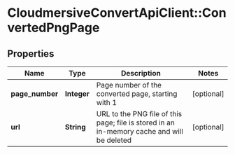 # CloudmersiveConvertApiClient::ConvertedPngPage

## Properties
Name | Type | Description | Notes
------------ | ------------- | ------------- | -------------
**page_number** | **Integer** | Page number of the converted page, starting with 1 | [optional] 
**url** | **String** | URL to the PNG file of this page; file is stored in an in-memory cache and will be deleted | [optional] 


